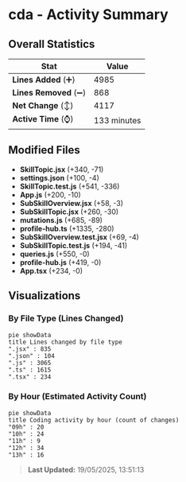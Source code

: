 # cda - Activity Summary 

## Overall Statistics

| Stat                   | Value                                                             |
| ---------------------- | ----------------------------------------------------------------- |
| **Lines Added** (➕)   | 4985                                          |
| **Lines Removed** (➖) | 868                                        |
| **Net Change** (↕)    | 4117                |
| **Active Time** (⌚)   | 133 minutes |


## Modified Files
- **SkillTopic.jsx** (+340, -71)
- **settings.json** (+100, -4)
- **SkillTopic.test.js** (+541, -336)
- **App.js** (+200, -10)
- **SubSkillOverview.jsx** (+58, -3)
- **SubSkillTopic.jsx** (+260, -30)
- **mutations.js** (+685, -89)
- **profile-hub.ts** (+1335, -280)
- **SubSkillOverview.test.jsx** (+69, -4)
- **SubSkillTopic.test.js** (+194, -41)
- **queries.js** (+550, -0)
- **profile-hub.js** (+419, -0)
- **App.tsx** (+234, -0)

## Visualizations

### By File Type (Lines Changed)

```mermaid
pie showData
title Lines changed by file type
".jsx" : 835
".json" : 104
".js" : 3065
".ts" : 1615
".tsx" : 234
```

### By Hour (Estimated Activity Count)

```mermaid
pie showData
title Coding activity by hour (count of changes)
"09h" : 20
"10h" : 24
"11h" : 9
"12h" : 34
"13h" : 16
```


> **Last Updated:** 19/05/2025, 13:51:13